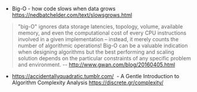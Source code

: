 - Big-O - how code slows when data grows https://nedbatchelder.com/text/slowsgrows.html 

> "big-O" ignores data storage latencies, topology, volume, available memory, and even the computational cost of every CPU instructions involved in a given implementation – instead, it merely counts the number of algorithmic operations! Big-O can be a valuable indication when designing algorithms but the best performing and scaling solution depends on the particular constraints of any specific problem and environment.
> -- http://www.gwan.com/blog/20160405.html

- https://accidentallyquadratic.tumblr.com/
  - A Gentle Introduction to Algorithm Complexity Analysis https://discrete.gr/complexity/
